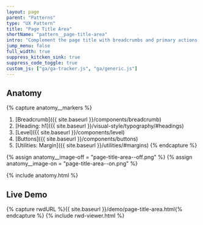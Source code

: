 ```yaml
---
layout: page
parent: "Patterns"
type: "UX Pattern"
title: "Page Title Area"
shortName: "pattern__page-title-area"
intro: "Complement the page title with breadcrumbs and primary actions."
jump_menu: false
full_width: true
suppress_kitcken_sink: true
suppress_code_toggle: true
custom_js: ["ga/ga-tracker.js", "ga/generic.js"]
---
```


## Anatomy

{% capture anatomy__markers %}
1. [Breadcrumb]({{ site.baseurl }}/components/breadcrumb)
1. [Heading: h1]({{ site.baseurl }}/visual-style/typography/#headings)
1. [Level]({{ site.baseurl }}/components/level)
1. [Buttons]({{ site.baseurl }}/components/buttons)
1. [Utilities: Margin]({{ site.baseurl }}/utilities/#margins)
{% endcapture %}

{% assign anatomy__image-off = "page-title-area--off.png" %}
{% assign anatomy__image-on = "page-title-area--on.png" %}

{% include anatomy.html %}

## Live Demo

{% capture rwdURL %}{{ site.baseurl }}/demo/page-title-area.html{% endcapture %}
{% include rwd-viewer.html %}
